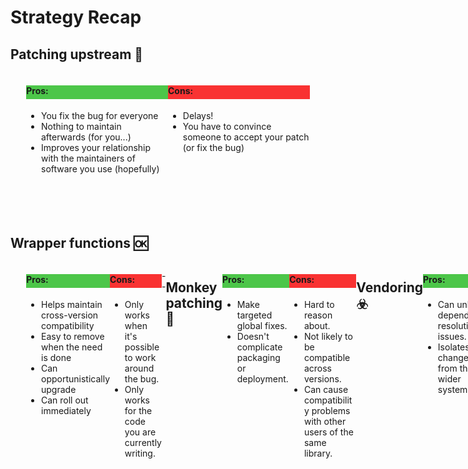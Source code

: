 # Strategy Recap
<style>
.pro-header {
    background-color: #4cc649;
    padding-bottom:5px !important;
}

.con-header {
    background-color: #f93232;
    padding-bottom: 5px !important;
}

div.procon-container {
    display: flex;
    width: 90%;
    margin-left: auto;
    margin-right: auto;
    margin-bottom: 20px;

}

div.pro-or-con-div {
    width: 50%
}
</style>

## Patching upstream <span class="emoji">💖</span>

<div class="procon-container">
<div class="pro-or-con-div">

<h4 class="pro-header">Pros:</h4>
<ul>
<li> You fix the bug for everyone</li>
<li> Nothing to maintain afterwards (for you...)</li>
<li> Improves your relationship with the maintainers of software you use (hopefully)</li>
</ul>
</div>
<div class="pro-or-con-div">
<h4 class="con-header">Cons:</h4>
<ul>
    <li>Delays!</li>
    <li>You have to convince someone to accept your patch (or fix the bug)</li>
</ul>
</div>
</div>

<br/><br/>

## Wrapper functions <span class="emoji">🆗</span>

<div class="procon-container">
<div class="pro-or-con-div">
<h4 class="pro-header">Pros:</h4>
<ul>
    <li>Helps maintain cross-version compatibility</li>
    <li>Easy to remove when the need is done</li>
    <li>Can opportunistically upgrade</li>
    <li>Can roll out immediately</li>
</ul>
</div>
<div class="pro-or-con-div">
<h4 class="con-header">Cons:</h4>
<ul>
    <li>Only works when it's possible to work around the bug.</li>
    <li>Only works for the code you are currently writing.</li>
</ul>
</div>

--

## Monkey patching <span class="emoji">🙈</span>

<div class="procon-container">
<div class="pro-or-con-div">
<h4 class="pro-header">Pros:</h4>
<ul>
    <li>Make targeted global fixes.</li>
    <li>Doesn't complicate packaging or deployment.</li>
</ul>
</div>
<div class="pro-or-con-div">
<h4 class="con-header">Cons:</h4>
<ul>
    <li>Hard to reason about.</li>
    <li>Not likely to be compatible across versions.</li>
    <li>Can cause compatibility problems with other users of the same library.</li>
</ul>
</div>
</div>

## Vendoring <span class="emoji">☣️</span>

<div class="procon-container">
<div class="pro-or-con-div">
<h4 class="pro-header">Pros:</h4>
<ul>
    <li>Can unblock dependency resolution issues.</li>
    <li>Isolates any changes from the wider system.</li>
</ul>
</div>

<div class="pro-or-con-div">
<h4 class="con-header">Cons:</h4>
<ul>
    <li>Complicated to implement right.</li>
    <li>Doesn't work well when the vendored package is part of your public interface.</li>
    <li>Tooling support is very weak.</li>
</ul>
</div>
</div>

## Maintaining a fork <span class="emoji">☢️</span>

<div class="procon-container">
<div class="pro-or-con-div">
<h4 class="pro-header">Pros:</h4>
<ul>
    <li>Relatively easy to implement in some systems.</li>
    <li>Tools exist for this.</li>
</ul>
</div>

<div class="pro-or-con-div">
<h4 class="con-header">Cons:</h4>
<ul>
    <li>Upstream doesn't know about your fork!</li>
    <li>Adds friction with upgrades.</li>
    <li>Compatibility degrades over time.</li>
</ul>
</div>
</div>
